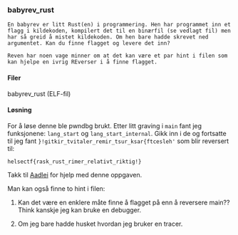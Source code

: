 ### babyrev_rust
```
En babyrev er litt Rust(en) i programmering. Hen har programmet inn et flagg i kildekoden, kompilert det til en binærfil (se vedlagt fil) men har så greid å mistet kildekoden. Om hen bare hadde skrevet ned argumentet. Kan du finne flagget og levere det inn?

Reven har noen vage minner om at det kan være et par hint i filen som kan hjelpe en ivrig REverser i å finne flagget.
```

#### Filer
babyrev_rust (ELF-fil)

#### Løsning
For å løse denne ble pwndbg brukt. Etter litt graving i `main` fant jeg funksjonene: `lang_start` og `lang_start_internal`. Gikk inn i de og fortsatte til jeg fant ```}!gitkir_tvitaler_remir_tsur_ksar{ftcesleh'``` som blir reversert til:

```helsectf{rask_rust_rimer_relativt_riktig!}```

Takk til [Aadlei](https://github.com/Aadlei) for hjelp med denne oppgaven.

Man kan også finne to hint i filen:

1. Kan det være en enklere måte finne å flagget på enn å reversere main?? Think kanskje jeg kan bruke en debugger.
 
2. Om jeg bare hadde husket hvordan jeg bruker en tracer.